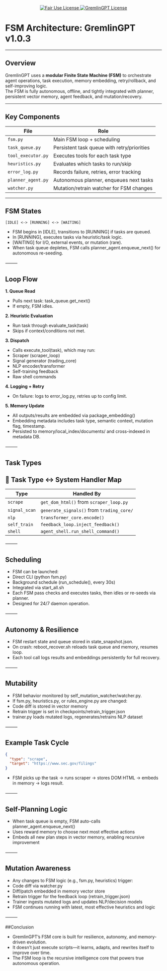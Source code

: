 <div align="center">
  <a href="https://github.com/statikfintechllc/AscendAI/blob/master/About Us/LICENSE.md">
    <img src="https://img.shields.io/badge/FAIR%20USE-black?style=for-the-badge&logo=dragon&logoColor=gold" alt="Fair Use License"/>
  </a>
  <a href="https://github.com/statikfintechllc/AscendAI/blob/master/About Us/LICENSE.md">
    <img src="https://img.shields.io/badge/GREMLINGPT%20v1.0-darkred?style=for-the-badge&logo=dragon&logoColor=gold" alt="GremlinGPT License"/>
  </a>
</div>

# FSM Architecture: GremlinGPT v1.0.3

---

## Overview

GremlinGPT uses a **modular Finite State Machine (FSM)** to orchestrate agent operations, task execution, memory embedding, retry/rollback, and self-improving logic.  
The FSM is fully autonomous, offline, and tightly integrated with planner, persistent vector memory, agent feedback, and mutation/recovery.

---

## Key Components

| File                               | Role                                         |
|-------------------------------------|----------------------------------------------|
| `fsm.py`                           | Main FSM loop + scheduling                   |
| `task_queue.py`                    | Persistent task queue with retry/priorities  |
| `tool_executor.py`                 | Executes tools for each task type            |
| `heuristics.py`                    | Evaluates which tasks to run/skip            |
| `error_log.py`                     | Records failure, retries, error tracking     |
| `planner_agent.py`                 | Autonomous planner, enqueues next tasks      |
| `watcher.py`                       | Mutation/retrain watcher for FSM changes     |

---

## FSM States

```text
[IDLE] <-> [RUNNING] <-> [WAITING]
```

- FSM begins in [IDLE], transitions to [RUNNING] if tasks are queued.
- In [RUNNING], executes tasks via heuristic/task logic.
- [WAITING] for I/O, external events, or mutation (rare).
- When task queue depletes, FSM calls planner_agent.enqueue_next() for autonomous re-seeding.

⸻

## Loop Flow

**1. Queue Read**
- Pulls next task: task_queue.get_next()
- If empty, FSM idles.

**2. Heuristic Evaluation**
- Run task through evaluate_task(task)
- Skips if context/conditions not met.

**3. Dispatch**
- Calls execute_tool(task), which may run:
- Scraper (scraper_loop)
- Signal generator (trading_core)
- NLP encoder/transformer
- Self-training feedback
- Raw shell commands

**4. Logging + Retry**
- On failure: logs to error_log.py, retries up to config limit.
 
**5. Memory Update**
- All outputs/results are embedded via package_embedding()
- Embedding metadata includes task type, semantic context, mutation flag, timestamp.
- Persisted to memory/local_index/documents/ and cross-indexed in metadata DB.

⸻

## Task Types

## 🧠 Task Type ↔️ System Handler Map

| **Type**       | **Handled By**                                     |
|----------------|----------------------------------------------------|
| `scrape`       | `get_dom_html()` from `scraper_loop.py`            |
| `signal_scan`  | `generate_signals()` from `trading_core/`          |
| `nlp`          | `transformer_core.encode()`                        |
| `self_train`   | `feedback_loop.inject_feedback()`                  |
| `shell`        | `agent_shell.run_shell_command()`                  |

⸻

## Scheduling

- FSM can be launched:
- Direct CLI (python fsm.py)
- Background schedule (run_schedule(), every 30s)
- Integrated via start_all.sh
- Each FSM pass checks and executes tasks, then idles or re-seeds via planner.
- Designed for 24/7 daemon operation.

⸻

## Autonomy & Resilience

- FSM restart state and queue stored in state_snapshot.json.
- On crash: reboot_recover.sh reloads task queue and memory, resumes loop.
- Each tool call logs results and embeddings persistently for full recovery.

⸻

## Mutability

- FSM behavior monitored by self_mutation_watcher/watcher.py.
- If fsm.py, heuristics.py, or rules_engine.py are changed:
- Code diff is stored in vector memory
- Retrain trigger is set in checkpoints/retrain_trigger.json
- trainer.py loads mutated logs, regenerates/retrains NLP dataset

⸻

## Example Task Cycle

```json
{
  "type": "scrape",
  "target": "https://www.sec.gov/filings"
}
```

- FSM picks up the task → runs scraper → stores DOM HTML → embeds in memory → logs result.

⸻

## Self-Planning Logic

- When task queue is empty, FSM auto-calls planner_agent.enqueue_next()
- Uses reward memory to choose next most effective actions
- Embeds all new plan steps in vector memory, enabling recursive improvement

⸻

## Mutation Awareness

- Any changes to FSM logic (e.g., fsm.py, heuristics) trigger:
- Code diff via watcher.py
- Diff/patch embedded in memory vector store
- Retrain trigger for the feedback loop (retrain_trigger.json)
- Trainer ingests mutated logs and updates NLP/decision models
- FSM continues running with latest, most effective heuristics and logic

⸻

##Conclusion

- GremlinGPT’s FSM core is built for resilience, autonomy, and memory-driven evolution.
- It doesn’t just execute scripts—it learns, adapts, and rewrites itself to improve over time.
- The FSM loop is the recursive intelligence core that powers true autonomous operation.





